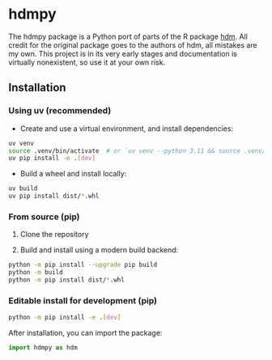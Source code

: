 # hdmpy

The hdmpy package is a Python port of parts of the R package [hdm](https://github.com/cran/hdm). All credit for the original package goes to the authors of hdm, all mistakes are my own. This project is in its very early stages and documentation is virtually nonexistent, so use it at your own risk.

## Installation

### Using uv (recommended)

- Create and use a virtual environment, and install dependencies:

```bash
uv venv
source .venv/bin/activate  # or `uv venv --python 3.11 && source .venv/bin/activate`
uv pip install -e .[dev]
```

- Build a wheel and install locally:

```bash
uv build
uv pip install dist/*.whl
```

### From source (pip)

1) Clone the repository

2) Build and install using a modern build backend:

```bash
python -m pip install --upgrade pip build
python -m build
python -m pip install dist/*.whl
```

### Editable install for development (pip)

```bash
python -m pip install -e .[dev]
```

After installation, you can import the package:

```python
import hdmpy as hdm
```
